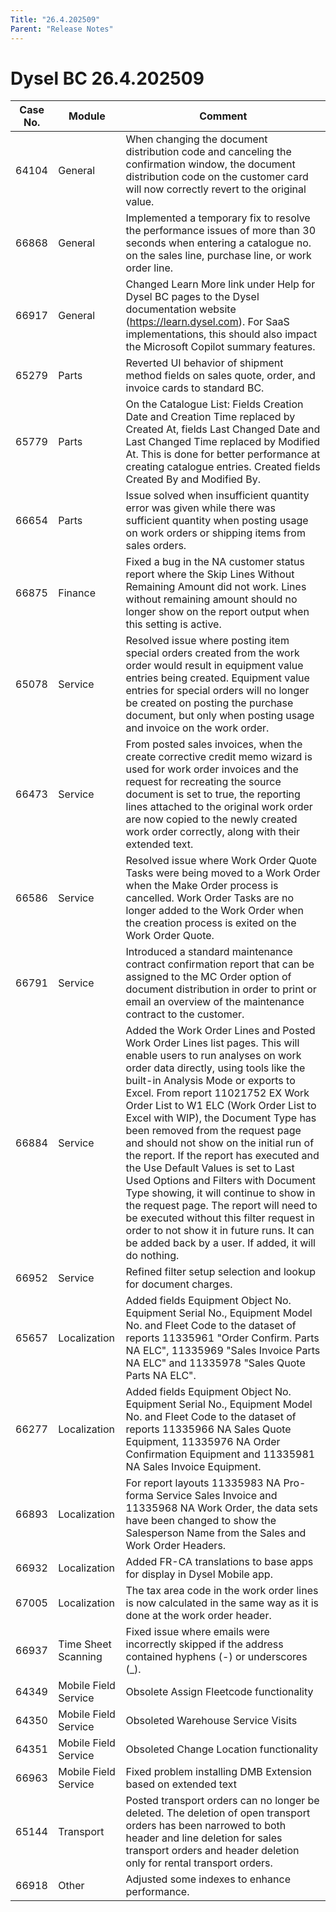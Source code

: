```yaml
---
Title: "26.4.202509"
Parent: "Release Notes"
---
```


# Dysel BC 26.4.202509

| Case No. | Module | Comment |
| --- | --- | --- |
| 64104 | General | When changing the document distribution code and canceling the confirmation window, the document distribution code on the customer card will now correctly revert to the original value. |
| 66868 | General | Implemented a temporary fix to resolve the performance issues of more than 30 seconds when entering a catalogue no. on the sales line, purchase line, or work order line.  |
| 66917 | General | Changed Learn More link under Help for Dysel BC pages to the Dysel documentation website (https://learn.dysel.com). For SaaS implementations, this should also impact the Microsoft Copilot summary features. |
| 65279 | Parts | Reverted UI behavior of shipment method fields on sales quote, order, and invoice cards to standard BC. |
| 65779 | Parts | On the Catalogue List: Fields Creation Date and Creation Time replaced by Created At, fields Last Changed Date and Last Changed Time replaced by Modified At. This is done for better performance at creating catalogue entries. Created fields Created By and Modified By.|
| 66654 | Parts | Issue solved when insufficient quantity error was given while there was sufficient quantity when posting usage on work orders or shipping items from sales orders.  |
| 66875 | Finance | Fixed a bug in the NA customer status report where the Skip Lines Without Remaining Amount did not work. Lines without remaining amount should no longer show on the report output when this setting is active. |
| 65078 | Service | Resolved issue where posting item special orders created from the work order would result in equipment value entries being created. Equipment value entries for special orders will no longer be created on posting the purchase document, but only when posting usage and invoice on the work order. |
| 66473 | Service | From posted sales invoices, when the create corrective credit memo wizard is used for work order invoices and the request for recreating the source document is set to true, the reporting lines attached to the original work order are now copied to the newly created work order correctly, along with their extended text. |
| 66586 | Service | Resolved issue where Work Order Quote Tasks were being moved to a Work Order when the Make Order process is cancelled. Work Order Tasks are no longer added to the Work Order when the creation process is exited on the Work Order Quote. |
| 66791 | Service | Introduced a standard maintenance contract confirmation report that can be assigned to the MC Order option of document distribution in order to print or email an overview of the maintenance contract to the customer. |
| 66884 | Service | Added the Work Order Lines and Posted Work Order Lines list pages. This will enable users to run analyses on work order data directly, using tools like the built-in Analysis Mode or exports to Excel. From report 11021752 EX Work Order List to W1 ELC (Work Order List to Excel with WIP), the Document Type has been removed from the request page and should not show on the initial run of the report.  If the report has executed and the Use Default Values is set to Last Used Options and Filters with Document Type showing, it will continue to show in the request page.  The report will need to be executed without this filter request in order to not show it in future runs. It can be added back by a user. If added, it will do nothing.  |
| 66952 | Service | Refined filter setup selection and lookup for document charges. |
| 65657 | Localization | Added fields Equipment Object No. Equipment Serial No., Equipment Model No. and Fleet Code to the dataset of reports 11335961 "Order Confirm. Parts NA ELC", 11335969 "Sales Invoice Parts NA ELC" and 11335978 "Sales Quote Parts NA ELC". |
| 66277 | Localization | Added fields Equipment Object No. Equipment Serial No., Equipment Model No. and Fleet Code to the dataset of reports 11335966 NA Sales Quote Equipment, 11335976 NA Order Confirmation Equipment and 11335981 NA Sales Invoice Equipment. |
| 66893 | Localization | For report layouts 11335983 NA Pro-forma Service Sales Invoice and 11335968 NA Work Order, the data sets have been changed to show the Salesperson Name from the Sales and Work Order Headers. |
| 66932 | Localization | Added FR-CA translations to base apps for display in Dysel Mobile app. |
| 67005 | Localization | The tax area code in the work order lines is now calculated in the same way as it is done at the work order header. |
| 66937 | Time Sheet Scanning | Fixed issue where emails were incorrectly skipped if the address contained hyphens (-) or underscores (_). |
| 64349 | Mobile Field Service | Obsolete Assign Fleetcode functionality |
| 64350 | Mobile Field Service | Obsoleted Warehouse Service Visits |
| 64351 | Mobile Field Service | Obsoleted Change Location functionality |
| 66963 | Mobile Field Service | Fixed problem installing DMB Extension based on extended text |
| 65144 | Transport | Posted transport orders can no longer be deleted. The deletion of open transport orders has been narrowed to both header and line deletion for sales transport orders and header deletion only for rental transport orders. |
| 66918 | Other | Adjusted some indexes to enhance performance. |
